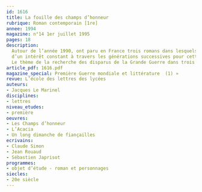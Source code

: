 ```yaml
---
id: 1616
title: La fouille des champs d’honneur
rubrique: Roman contemporain [1re]
annee: 1994
magazine: n°14 1er juillet 1995
pages: 18
description:
  Autour de l’année 1990, ont paru en France trois romans dans lesquels la guerre de 1914-1918 est présente, à travers un thème récurrent – la fouille des champs d’honneur ou la recherche des disparus. S’il entre une part de hasard dans cette convergence, il faut y voir plus profondément la manifestation
  d’un intérêt constant à travers les générations successives pour cette réalité dramatique où se mêlent l’Histoire et l’intime...
  Le thème de la recherche des disparus de la Grande Guerre dans trois romans contemporains – « L’Acacia », de Claude Simon ; « Les Champs d’honneur », de Jean Rouaud ; et « Un long dimanche de fiançailles », de Sébastien Japrisot…
article_pdf: 1616.pdf
magazine_special: Première Guerre mondiale et littérature  (1) »
revue: L’école des lettres des lycées
auteurs:
- Jacques Le Marinel
disciplines:
- lettres
niveau_etudes:
- première
oeuvres:
- Les Champs d’honneur
- L’Acacia
- Un long dimanche de fiançailles
ecrivains:
- Claude Simon
- Jean Rouaud
- Sébastien Japrisot
programmes:
- objet d’étude - roman et personnages
siecles:
- 20e siècle
---
```

